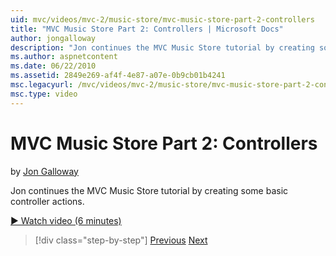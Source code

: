 ```yaml
---
uid: mvc/videos/mvc-2/music-store/mvc-music-store-part-2-controllers
title: "MVC Music Store Part 2: Controllers | Microsoft Docs"
author: jongalloway
description: "Jon continues the MVC Music Store tutorial by creating some basic controller actions."
ms.author: aspnetcontent
ms.date: 06/22/2010
ms.assetid: 2849e269-af4f-4e87-a07e-0b9cb01b4241
msc.legacyurl: /mvc/videos/mvc-2/music-store/mvc-music-store-part-2-controllers
msc.type: video
---
```

MVC Music Store Part 2: Controllers
====================
by [Jon Galloway](https://github.com/jongalloway)

Jon continues the MVC Music Store tutorial by creating some basic controller actions.

[&#9654; Watch video (6 minutes)](https://channel9.msdn.com/Blogs/ASP-NET-Site-Videos/mvc-music-store-part-2-controllers)

> [!div class="step-by-step"]
> [Previous](mvc-music-store-part-1-intro-tools-and-project-structure.md)
> [Next](mvc-music-store-part-3-views-and-viewmodels.md)
